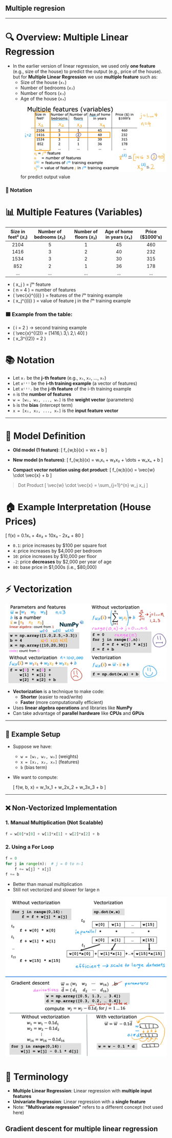 ## Multiple regresion
---

# 🔍 Overview: Multiple Linear Regression

- In the earlier version of linear regression, we used only **one feature** (e.g., size of the house) to predict the output (e.g., price of the house). but for **Multiple Linear Regression** we use **multiple feature**  such as:
  - Size of the house (`x₁`)
  - Number of bedrooms (`x₂`)
  - Number of floors (`x₃`)
  - Age of the house (`x₄`)
![alt text](image.png)
for predict output value


### 🔢 Notation
# 📊 Multiple Features (Variables)


| Size in feet² (𝑥₁) | Number of bedrooms (𝑥₂) | Number of floors (𝑥₃) | Age of home in years (𝑥₄) | Price ($1000's) |
|:------------------:|:------------------------:|:----------------------:|:--------------------------:|:----------------:|
|       2104         |            5             |           1            |            45              |       460        |
|       1416         |            3             |           2            |            40              |       232        |
|       1534         |            3             |           2            |            30              |       315        |
|        852         |            2             |           1            |            36              |       178        |
|       ...          |           ...            |          ...           |           ...              |       ...        |
- \( x_j \) = jᵗʰ feature  
- \( n = 4 \) = number of features  
- \( \vec{x}^{(i)} \) = features of the iᵗʰ training example  
- \( x_j^{(i)} \) = value of feature j in the iᵗʰ training example  

### 🟦 Example from the table:

- \( i = 2 \) → second training example  
- \( \vec{x}^{(2)} = [1416,\ 3,\ 2,\ 40] \)  
- \( x_3^{(2)} = 2 \)


# 📚 Notation

- Let `xⱼ` be the **j-th feature** (e.g., `x₁`, `x₂`, ..., `xₙ`)
- Let `x⁽ⁱ⁾` be the **i-th training example** (a vector of features)
- Let `x⁽ⁱ⁾ⱼ` be the **j-th feature** of the i-th training example
- `n` is the **number of features**
- `w = [w₁, w₂, ..., wₙ]` is the **weight vector** (parameters)
- `b` is the **bias** (intercept term)
- `x = [x₁, x₂, ..., xₙ]` is the **input feature vector**

---

# 🧠 Model Definition

- **Old model (1 feature)**:
  \[
  f_{w,b}(x) = wx + b
  \]

- **New model (n features)**:
  \[
  f_{w,b}(x) = w₁x₁ + w₂x₂ + \dots + wₙxₙ + b
  \]

- **Compact vector notation using dot product**:
  \[
  f_{w,b}(x) = \vec{w} \cdot \vec{x} + b
  \]


> Dot Product
>\[
>\vec{w} \cdot \vec{x} = \sum_{j=1}^{n} w_j x_j
>\]


# 🏠 Example Interpretation (House Prices)

\[
f(x) = 0.1x₁ + 4x₂ + 10x₃ - 2x₄ + 80
\]

- `0.1`: price increases by $100 per square foot
- `4`: price increases by $4,000 per bedroom
- `10`: price increases by $10,000 per floor
- `-2`: price **decreases** by $2,000 per year of age
- `80`: base price in $1,000s (i.e., $80,000)


# ⚡ Vectorization 
![alt text](image-1.png)
- **Vectorization** is a technique to make code:
  - **Shorter** (easier to read/write)
  - **Faster** (more computationally efficient)
- Uses **linear algebra operations** and libraries like **NumPy**
- Can take advantage of **parallel hardware** like **CPUs** and **GPUs**

---

## 🧠 Example Setup

- Suppose we have:
  - `w = [w₁, w₂, w₃]` (weights)
  - `x = [x₁, x₂, x₃]` (features)
  - `b` (bias term)
- We want to compute:
  
  \[
  f(w, b, x) = w_1x_1 + w_2x_2 + w_3x_3 + b
  \]

---

## ❌ Non-Vectorized Implementation

### 1. Manual Multiplication (Not Scalable)
```python
f = w[0]*x[0] + w[1]*x[1] + w[2]*x[2] + b
```


### 2. Using a For Loop
```python
f = 0
for j in range(n):  # j = 0 to n-1
    f += w[j] * x[j]
f += b

```
- Better than manual multiplication
- Still not vectorized and slower for large n

![alt text](image-2.png)
![alt text](image-3.png)
# 🧾 Terminology

- **Multiple Linear Regression**: Linear regression with **multiple input features**
- **Univariate Regression**: Linear regression with a **single feature**
- Note: **"Multivariate regression"** refers to a different concept (not used here)


## Gradient descent for multiple linear regression
